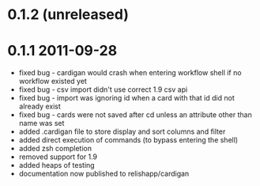 # 0.1.2 (unreleased)

# 0.1.1 2011-09-28

* fixed bug - cardigan would crash when entering workflow shell if no workflow existed yet
* fixed bug - csv import didn't use correct 1.9 csv api
* fixed bug - import was ignoring id when a card with that id did not already exist
* fixed bug - cards were not saved after cd unless an attribute other than name was set
* added .cardigan file to store display and sort columns and filter
* added direct execution of commands (to bypass entering the shell)
* added zsh completion
* removed support for 1.9
* added heaps of testing
* documentation now published to relishapp/cardigan